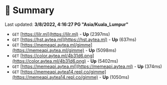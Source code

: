# 📖 Summary
Last updated: **3/8/2022, 4:16:27 PG "Asia/Kuala_Lumpur"**

- `GET` [https://lilr.ml](https://lilr.ml) - **Up** (2397ms)
- `GET` [https://hst.aytea.ml](https://hst.aytea.ml) - **Up** (637ms)
- `GET` [https://memeapi.aytea.ml/gimme](https://memeapi.aytea.ml/gimme) - **Up** (5098ms)
- `GET` [https://color.aytea.ml/4b31d6.png](https://color.aytea.ml/4b31d6.png) - **Up** (5402ms)
- `GET` [https://memeapi.aytea.ml](https://memeapi.aytea.ml) - **Up** (374ms)
- `GET` [https://memeapi.aytea14.repl.co/gimme](https://memeapi.aytea14.repl.co/gimme) - **Up** (1050ms)
